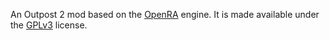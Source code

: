 An Outpost 2 mod based on the [OpenRA](https://github.com/OpenRA/OpenRA) engine. It is made available under the [GPLv3](https://github.com/OpenRA/OpenRA/blob/bleed/COPYING) license.